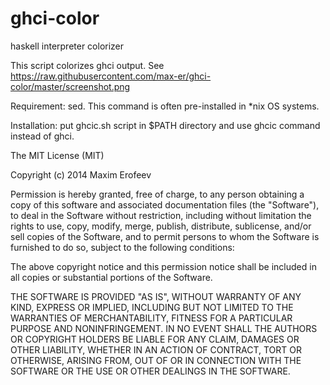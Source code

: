 ghci-color
==========

haskell interpreter colorizer

This script colorizes ghci output. See https://raw.githubusercontent.com/max-er/ghci-color/master/screenshot.png

Requirement: sed. This command is often pre-installed in \*nix OS systems.

Installation: put ghcic.sh script in $PATH directory and use ghcic command instead of ghci.



The MIT License (MIT)

Copyright (c) 2014 Maxim Erofeev

Permission is hereby granted, free of charge, to any person obtaining a copy
of this software and associated documentation files (the "Software"), to deal
in the Software without restriction, including without limitation the rights
to use, copy, modify, merge, publish, distribute, sublicense, and/or sell
copies of the Software, and to permit persons to whom the Software is
furnished to do so, subject to the following conditions:

The above copyright notice and this permission notice shall be included in all
copies or substantial portions of the Software.

THE SOFTWARE IS PROVIDED "AS IS", WITHOUT WARRANTY OF ANY KIND, EXPRESS OR
IMPLIED, INCLUDING BUT NOT LIMITED TO THE WARRANTIES OF MERCHANTABILITY,
FITNESS FOR A PARTICULAR PURPOSE AND NONINFRINGEMENT. IN NO EVENT SHALL THE
AUTHORS OR COPYRIGHT HOLDERS BE LIABLE FOR ANY CLAIM, DAMAGES OR OTHER
LIABILITY, WHETHER IN AN ACTION OF CONTRACT, TORT OR OTHERWISE, ARISING FROM,
OUT OF OR IN CONNECTION WITH THE SOFTWARE OR THE USE OR OTHER DEALINGS IN THE
SOFTWARE.